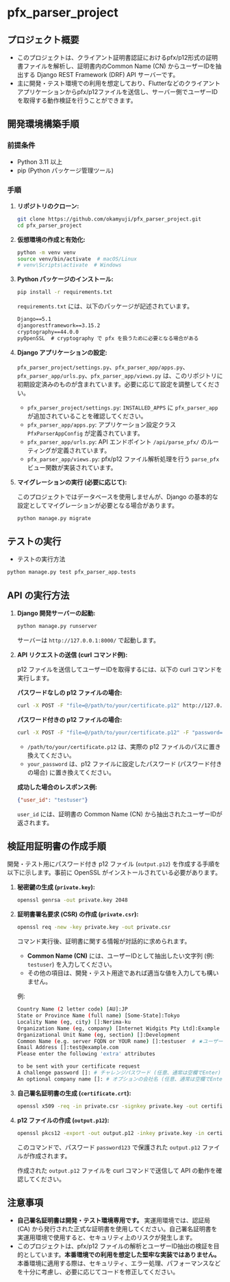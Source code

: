 # pfx_parser_project

## プロジェクト概要

- このプロジェクトは、クライアント証明書認証におけるpfx/p12形式の証明書ファイルを解析し、証明書内のCommon Name (CN) からユーザーIDを抽出する Django REST Framework (DRF) API サーバーです。
- 主に開発・テスト環境での利用を想定しており、Flutterなどのクライアントアプリケーションからpfx/p12ファイルを送信し、サーバー側でユーザーIDを取得する動作検証を行うことができます。

## 開発環境構築手順

### 前提条件

- Python 3.11 以上
- pip (Python パッケージ管理ツール)

### 手順

1. **リポジトリのクローン:**

    ```bash
    git clone https://github.com/okamyuji/pfx_parser_project.git
    cd pfx_parser_project
    ```

2. **仮想環境の作成と有効化:**

    ```bash
    python -m venv venv
    source venv/bin/activate  # macOS/Linux
    # venv\Scripts\activate  # Windows
    ```

3. **Python パッケージのインストール:**

    ```bash
    pip install -r requirements.txt
    ```

    `requirements.txt` には、以下のパッケージが記述されています。

    ```txt
    Django==5.1
    djangorestframework==3.15.2
    cryptography==44.0.0
    pyOpenSSL  # cryptography で pfx を扱うために必要となる場合がある
    ```

4. **Django アプリケーションの設定:**

    `pfx_parser_project/settings.py`、`pfx_parser_app/apps.py`、`pfx_parser_app/urls.py`、`pfx_parser_app/views.py` は、このリポジトリに初期設定済みのものが含まれています。必要に応じて設定を調整してください。

    - `pfx_parser_project/settings.py`:  `INSTALLED_APPS` に `pfx_parser_app` が追加されていることを確認してください。
    - `pfx_parser_app/apps.py`:  アプリケーション設定クラス `PfxParserAppConfig` が定義されています。
    - `pfx_parser_app/urls.py`:  API エンドポイント `/api/parse_pfx/` のルーティングが定義されています。
    - `pfx_parser_app/views.py`:  pfx/p12 ファイル解析処理を行う `parse_pfx` ビュー関数が実装されています。

5. **マイグレーションの実行 (必要に応じて):**

    このプロジェクトではデータベースを使用しませんが、Django の基本的な設定としてマイグレーションが必要となる場合があります。

    ```bash
    python manage.py migrate
    ```

## テストの実行

- テストの実行方法

```bash
python manage.py test pfx_parser_app.tests
```

## API の実行方法

1. **Django 開発サーバーの起動:**

    ```bash
    python manage.py runserver
    ```

    サーバーは `http://127.0.0.1:8000/` で起動します。

2. **API リクエストの送信 (curl コマンド例):**

    p12 ファイルを送信してユーザーIDを取得するには、以下の curl コマンドを実行します。

    **パスワードなしの p12 ファイルの場合:**

    ```bash
    curl -X POST -F "file=@/path/to/your/certificate.p12" http://127.0.0.1:8000/api/parse_pfx/
    ```

    **パスワード付きの p12 ファイルの場合:**

    ```bash
    curl -X POST -F "file=@/path/to/your/certificate.p12" -F "password=your_password" http://127.0.0.1:8000/api/parse_pfx/
    ```

    - `/path/to/your/certificate.p12` は、実際の p12 ファイルのパスに置き換えてください。
    - `your_password` は、p12 ファイルに設定したパスワード (パスワード付きの場合) に置き換えてください。

    **成功した場合のレスポンス例:**

    ```json
    {"user_id": "testuser"}
    ```

    `user_id` には、証明書の Common Name (CN) から抽出されたユーザーIDが返されます。

## 検証用証明書の作成手順

開発・テスト用にパスワード付き p12 ファイル (`output.p12`) を作成する手順を以下に示します。事前に OpenSSL がインストールされている必要があります。

1. **秘密鍵の生成 (`private.key`):**

    ```bash
    openssl genrsa -out private.key 2048
    ```

2. **証明書署名要求 (CSR) の作成 (`private.csr`):**

    ```bash
    openssl req -new -key private.key -out private.csr
    ```

    コマンド実行後、証明書に関する情報が対話的に求められます。

    - **Common Name (CN)** には、ユーザーIDとして抽出したい文字列 (例: `testuser`) を入力してください。
    - その他の項目は、開発・テスト用途であれば適当な値を入力しても構いません。

    例:

    ```sh
    Country Name (2 letter code) [AU]:JP
    State or Province Name (full name) [Some-State]:Tokyo
    Locality Name (eg, city) []:Nerima-ku
    Organization Name (eg, company) [Internet Widgits Pty Ltd]:Example Corp.
    Organizational Unit Name (eg, section) []:Development
    Common Name (e.g. server FQDN or YOUR name) []:testuser  # ★ユーザーID (CN)
    Email Address []:test@example.com
    Please enter the following 'extra' attributes

    to be sent with your certificate request
    A challenge password []: # チャレンジパスワード (任意、通常は空欄でEnter)
    An optional company name []: # オプションの会社名 (任意、通常は空欄でEnter)
   ```

3. **自己署名証明書の生成 (`certificate.crt`):**

    ```bash
    openssl x509 -req -in private.csr -signkey private.key -out certificate.crt -days 365
    ```

4. **p12 ファイルの作成 (`output.p12`):**

    ```bash
    openssl pkcs12 -export -out output.p12 -inkey private.key -in certificate.crt -passout pass:password123
    ```

    このコマンドで、パスワード `password123` で保護された `output.p12` ファイルが作成されます。

    作成された `output.p12` ファイルを curl コマンドで送信して API の動作を確認してください。

## 注意事項

- **自己署名証明書は開発・テスト環境専用です。** 実運用環境では、認証局 (CA) から発行された正式な証明書を使用してください。自己署名証明書を実運用環境で使用すると、セキュリティ上のリスクが発生します。
- このプロジェクトは、pfx/p12 ファイルの解析とユーザーID抽出の検証を目的としています。**本番環境での利用を想定した堅牢な実装ではありません。** 本番環境に適用する際は、セキュリティ、エラー処理、パフォーマンスなどを十分に考慮し、必要に応じてコードを修正してください。
